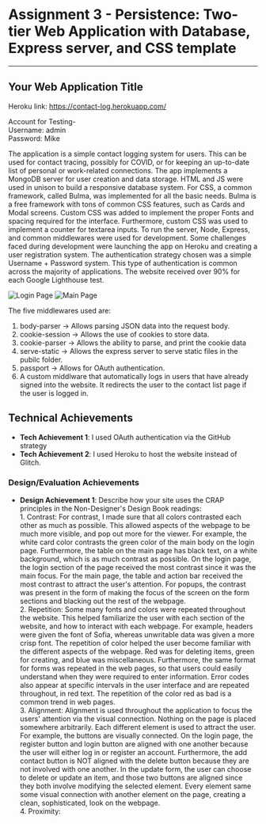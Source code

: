 Assignment 3 - Persistence: Two-tier Web Application with Database, Express server, and CSS template
===
---

## Your Web Application Title

Heroku link: https://contact-log.herokuapp.com/

Account for Testing-  
Username: admin  
Password: Mike  

The application is a simple contact logging system for users. This can be used for contact tracing, possibly for COVID, or for keeping an up-to-date list of personal or work-related connections. The app implements a MongoDB server for user creation and data storage. HTML and JS were used in unison to build a responsive database system. For CSS, a common framework, called Bulma, was implemented for all the basic needs. Bulma is a free framework with tons of common CSS features, such as Cards and Modal screens. Custom CSS was added to implement the proper Fonts and spacing required for the interface. Furthermore, custom CSS was used to implement a counter for textarea inputs. To run the server, Node, Express, and common middlewares were used for development. Some challenges faced during development were launching the app on Heroku and creating a user registration system. The authentication strategy chosen was a simple Username + Password system. This type of authentication is common across the majority of applications. The website received over 90% for each Google Lighthouse test.  

![Login Page](https://user-images.githubusercontent.com/62816869/134070795-d0ca2775-6e8c-4167-a47b-faa20940e691.JPG)
![Main Page](https://user-images.githubusercontent.com/62816869/134070913-346f22be-1e1f-4476-aa3b-7e41e2d4148f.JPG)


The five middlewares used are:
1. body-parser -> Allows parsing JSON data into the request body.
2. cookie-session -> Allows the use of cookies to store data.
3. cookie-parser -> Allows the ability to parse, and print the cookie data
4. serve-static -> Allows the express server to serve static files in the pubilc folder.
5. passport -> Allows for OAuth authentication.
7. A custom middlware that automatically logs in users that have already signed into the website. It redirects the user to the contact list page if the user is logged in.


## Technical Achievements
- **Tech Achievement 1**: I used OAuth authentication via the GitHub strategy
- **Tech Achievement 2**: I used Heroku to host the website instead of Glitch.

### Design/Evaluation Achievements
- **Design Achievement 1**: Describe how your site uses the CRAP principles in the Non-Designer's Design Book readings:   
      1.     Contrast: For contrast, I made sure that all colors contrasted each other as much as possible. This allowed aspects of the webpage to be much more visible, and pop                out more for the viewer. For example, the white card color contrasts the green color of the main body on the login page. Furthermore, the table on the                            main page has black text, on a white background, which is as much contrast as possible. On the login page, the login section of the page received the                            most contrast since it was the main focus. For the main page, the table and action bar received the most contrast to attract the user's attention.                                For popups, the contrast was present in the form of making the focus of the screen on the form sections and blacking out the rest of the webpage.   
      2.     Repetition: Some many fonts and colors were repeated throughout the website. This helped familiarize the user with each section of the website, and how to interact                with each webpage. For example, headers were given the font of Sofia, whereas unwritable data was given a more crisp font. The repetition of color helped the user                become familiar with the different aspects of the webpage. Red was for deleting items, green for creating, and blue was miscellaneous. Furthermore, the same                      format for forms was repeated in the web pages, so that users could easily understand when they were required to enter information. Error codes also appear at                    specific intervals in the user interface and are repeated throughout, in red text. The repetition of the color red as bad is a common trend in web pages.   
      3.     Alignment: Alignment is used throughout the application to focus the users' attention via the visual connection. Nothing on the page is placed somewhere                            arbitrarily. Each different element is used to attract the user. For example, the buttons are visually connected. On the login page, the register button and login                button are aligned with one another because the user will either log in or register an account. Furthermore, the add contact button is NOT aligned with the delete                button because they are not involved with one another. In the update form, the user can choose to delete or update an item, and those two buttons are aligned                    since they both involve modifying the selected element. Every element same some visual connection with another element on the page, creating a clean,                            sophisticated, look on the webpage.  
      4.     Proximity:   
        
